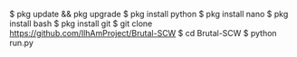 $ pkg update && pkg upgrade
$ pkg install python
$ pkg install nano
$ pkg install bash
$ pkg install git
$ git clone https://github.com/IlhAmProject/Brutal-SCW
$ cd Brutal-SCW
$ python run.py
